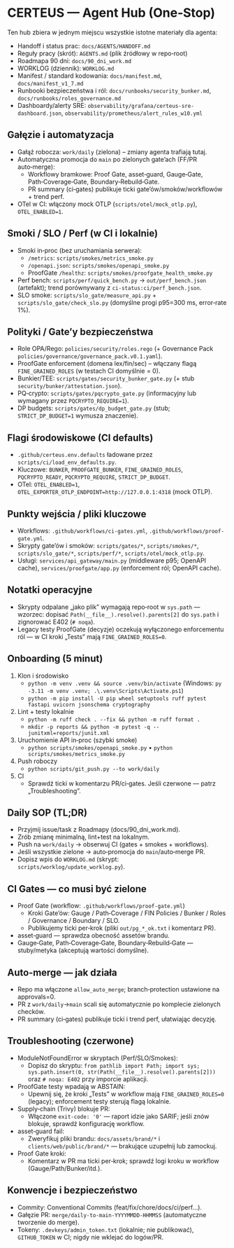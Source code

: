# CERTEUS — Agent Hub (One‑Stop)

Ten hub zbiera w jednym miejscu wszystkie istotne materiały dla agenta:

- Handoff i status prac: `docs/AGENTS/HANDOFF.md`
- Reguły pracy (skrót): `AGENTS.md` (plik źródłowy w repo‑root)
- Roadmapa 90 dni: `docs/90_dni_work.md`
- WORKLOG (dziennik): `WORKLOG.md`
- Manifest / standard kodowania: `docs/manifest.md`, `docs/manifest_v1_7.md`
- Runbooki bezpieczeństwa i ról: `docs/runbooks/security_bunker.md`, `docs/runbooks/roles_governance.md`
- Dashboardy/alerty SRE: `observability/grafana/certeus-sre-dashboard.json`, `observability/prometheus/alert_rules_w10.yml`

## Gałęzie i automatyzacja

- Gałąź robocza: `work/daily` (zielona) – zmiany agenta trafiają tutaj.
- Automatyczna promocja do `main` po zielonych gate’ach (FF/PR auto‑merge):
  - Workflowy bramkowe: Proof Gate, asset‑guard, Gauge‑Gate, Path‑Coverage‑Gate, Boundary‑Rebuild‑Gate.
  - PR summary (ci‑gates) publikuje ticki gate’ów/smoków/workflowów + trend perf.
- OTel w CI: włączony mock OTLP (`scripts/otel/mock_otlp.py`), `OTEL_ENABLED=1`.

## Smoki / SLO / Perf (w CI i lokalnie)

- Smoki in‑proc (bez uruchamiania serwera):
  - `/metrics`: `scripts/smokes/metrics_smoke.py`
  - `/openapi.json`: `scripts/smokes/openapi_smoke.py`
  - ProofGate `/healthz`: `scripts/smokes/proofgate_health_smoke.py`
- Perf bench: `scripts/perf/quick_bench.py` → `out/perf_bench.json` (artefakt); trend porównywany z `ci-status:ci/perf_bench.json`.
- SLO smoke: `scripts/slo_gate/measure_api.py` + `scripts/slo_gate/check_slo.py` (domyślne progi p95=300 ms, error‑rate 1%).

## Polityki / Gate’y bezpieczeństwa

- Role OPA/Rego: `policies/security/roles.rego` (+ Governance Pack `policies/governance/governance_pack.v0.1.yaml`).
- ProofGate enforcement (domena lex/fin/sec) – włączany flagą `FINE_GRAINED_ROLES` (w testach CI domyślnie = 0).
- Bunkier/TEE: `scripts/gates/security_bunker_gate.py` (+ stub `security/bunker/attestation.json`).
- PQ‑crypto: `scripts/gates/pqcrypto_gate.py` (informacyjny lub wymagany przez `PQCRYPTO_REQUIRE=1`).
- DP budgets: `scripts/gates/dp_budget_gate.py` (stub; `STRICT_DP_BUDGET=1` wymusza znaczenie).

## Flagi środowiskowe (CI defaults)

- `.github/certeus.env.defaults` ładowane przez `scripts/ci/load_env_defaults.py`.
- Kluczowe: `BUNKER`, `PROOFGATE_BUNKER`, `FINE_GRAINED_ROLES`, `PQCRYPTO_READY`, `PQCRYPTO_REQUIRE`, `STRICT_DP_BUDGET`.
- OTel: `OTEL_ENABLED=1`, `OTEL_EXPORTER_OTLP_ENDPOINT=http://127.0.0.1:4318` (mock OTLP).

## Punkty wejścia / pliki kluczowe

- Workflows: `.github/workflows/ci-gates.yml`, `.github/workflows/proof-gate.yml`.
- Skrypty gate’ów i smoków: `scripts/gates/*`, `scripts/smokes/*`, `scripts/slo_gate/*`, `scripts/perf/*`, `scripts/otel/mock_otlp.py`.
- Usługi: `services/api_gateway/main.py` (middleware p95; OpenAPI cache), `services/proofgate/app.py` (enforcement ról; OpenAPI cache).

## Notatki operacyjne

- Skrypty odpalane „jako plik” wymagają repo‑root w `sys.path` — wzorzec: dopisać `Path(__file__).resolve().parents[2]` do `sys.path` i zignorować E402 (`# noqa`).
- Legacy testy ProofGate (decyzje) oczekują wyłączonego enforcementu ról — w CI kroki „Tests” mają `FINE_GRAINED_ROLES=0`.

## Onboarding (5 minut)

1) Klon i środowisko
   - `python -m venv .venv && source .venv/bin/activate` (Windows: `py -3.11 -m venv .venv; .\.venv\Scripts\Activate.ps1`)
   - `python -m pip install -U pip wheel setuptools ruff pytest fastapi uvicorn jsonschema cryptography`
2) Lint + testy lokalnie
   - `python -m ruff check . --fix && python -m ruff format .`
   - `mkdir -p reports && python -m pytest -q --junitxml=reports/junit.xml`
3) Uruchomienie API in‑proc (szybki smoke)
   - `python scripts/smokes/openapi_smoke.py` • `python scripts/smokes/metrics_smoke.py`
4) Push roboczy
   - `python scripts/git_push.py --to work/daily`
5) CI
   - Sprawdź ticki w komentarzu PR/ci‑gates. Jeśli czerwone — patrz „Troubleshooting”.

## Daily SOP (TL;DR)

- Przyjmij issue/task z Roadmapy (docs/90_dni_work.md).
- Zrób zmianę minimalną, lint+test na lokalnym.
- Push na `work/daily` → obserwuj CI (gates + smokes + workflows).
- Jeśli wszystkie zielone → auto‑promocja do `main`/auto‑merge PR.
- Dopisz wpis do `WORKLOG.md` (skrypt: `scripts/worklog/update_worklog.py`).

## CI Gates — co musi być zielone

- Proof Gate (workflow: `.github/workflows/proof-gate.yml`)
  - Kroki Gate’ów: Gauge / Path‑Coverage / FIN Policies / Bunker / Roles / Governance / Boundary / SLO.
  - Publikujemy ticki per‑krok (pliki `out/pg_*_ok.txt` i komentarz PR).
- asset‑guard — sprawdza obecność assetów brandu.
- Gauge‑Gate, Path‑Coverage‑Gate, Boundary‑Rebuild‑Gate — stuby/metyka (akceptują wartości domyślne).

## Auto‑merge — jak działa

- Repo ma włączone `allow_auto_merge`; branch‑protection ustawione na approvals=0.
- PR z `work/daily`→`main` scali się automatycznie po komplecie zielonych checków.
- PR summary (ci‑gates) publikuje ticki i trend perf, ułatwiając decyzję.

## Troubleshooting (czerwone)

- ModuleNotFoundError w skryptach (Perf/SLO/Smokes):
  - Dopisz do skryptu: `from pathlib import Path; import sys; sys.path.insert(0, str(Path(__file__).resolve().parents[2]))` oraz `# noqa: E402` przy imporcie aplikacji.
- ProofGate testy wpadają w ABSTAIN:
  - Upewnij się, że kroki „Tests” w workflow mają `FINE_GRAINED_ROLES=0` (legacy); enforcement testy sterują flagą lokalnie.
- Supply‑chain (Trivy) blokuje PR:
  - Włączone `exit-code: '0'` — raport idzie jako SARIF; jeśli znów blokuje, sprawdź konfigurację workflow.
- asset‑guard fail:
  - Zweryfikuj pliki brandu: `docs/assets/brand/*` i `clients/web/public/brand/*` — brakujące uzupełnij lub zamockuj.
- Proof Gate kroki:
  - Komentarz w PR ma ticki per‑krok; sprawdź logi kroku w workflow (Gauge/Path/Bunker/itd.).

## Konwencje i bezpieczeństwo

- Commity: Conventional Commits (feat/fix/chore/docs/ci/perf…).
- Gałęzie PR: `merge/daily-to-main-YYYYMMDD-HHMMSS` (automatyczne tworzenie do merge).
- Tokeny: `.devkeys/admin_token.txt` (lokalnie; nie publikować), `GITHUB_TOKEN` w CI; nigdy nie wklejać do logów/PR.

